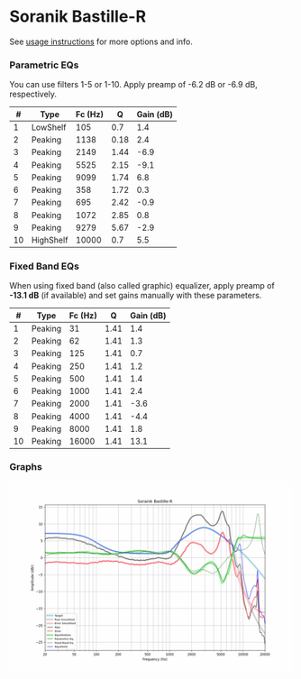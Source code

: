 # Soranik Bastille-R
See [usage instructions](https://github.com/jaakkopasanen/AutoEq#usage) for more options and info.

### Parametric EQs
You can use filters 1-5 or 1-10. Apply preamp of -6.2 dB or -6.9 dB, respectively.

|   # | Type      |   Fc (Hz) |    Q |   Gain (dB) |
|-----|-----------|-----------|------|-------------|
|   1 | LowShelf  |       105 | 0.7  |         1.4 |
|   2 | Peaking   |      1138 | 0.18 |         2.4 |
|   3 | Peaking   |      2149 | 1.44 |        -6.9 |
|   4 | Peaking   |      5525 | 2.15 |        -9.1 |
|   5 | Peaking   |      9099 | 1.74 |         6.8 |
|   6 | Peaking   |       358 | 1.72 |         0.3 |
|   7 | Peaking   |       695 | 2.42 |        -0.9 |
|   8 | Peaking   |      1072 | 2.85 |         0.8 |
|   9 | Peaking   |      9279 | 5.67 |        -2.9 |
|  10 | HighShelf |     10000 | 0.7  |         5.5 |

### Fixed Band EQs
When using fixed band (also called graphic) equalizer, apply preamp of **-13.1 dB** (if available) and set gains manually with these parameters.

|   # | Type    |   Fc (Hz) |    Q |   Gain (dB) |
|-----|---------|-----------|------|-------------|
|   1 | Peaking |        31 | 1.41 |         1.4 |
|   2 | Peaking |        62 | 1.41 |         1.3 |
|   3 | Peaking |       125 | 1.41 |         0.7 |
|   4 | Peaking |       250 | 1.41 |         1.2 |
|   5 | Peaking |       500 | 1.41 |         1.4 |
|   6 | Peaking |      1000 | 1.41 |         2.4 |
|   7 | Peaking |      2000 | 1.41 |        -3.6 |
|   8 | Peaking |      4000 | 1.41 |        -4.4 |
|   9 | Peaking |      8000 | 1.41 |         1.8 |
|  10 | Peaking |     16000 | 1.41 |        13.1 |

### Graphs
![](./Soranik%20Bastille-R.png)

